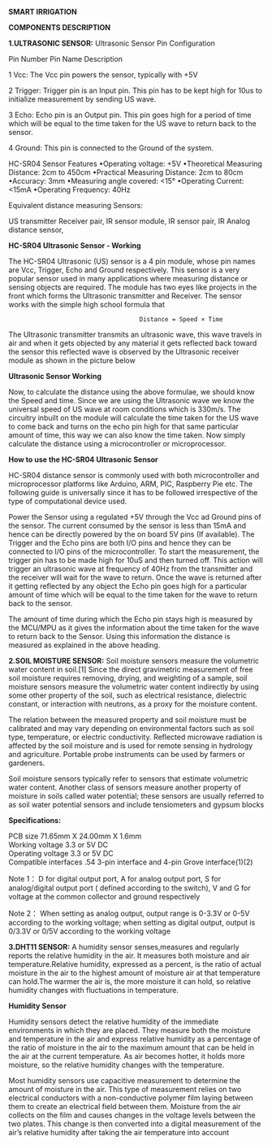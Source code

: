  **SMART IRRIGATION**

**COMPONENTS DESCRIPTION**

**1.ULTRASONIC SENSOR:**
Ultrasonic Sensor Pin Configuration

Pin Number     Pin Name         Description
 
1              Vcc:              The Vcc pin powers the sensor, typically with +5V
 
2              Trigger:          Trigger pin is an Input pin. This pin has to be kept high for  10us to initialize measurement by sending US wave.
 
3              Echo:             Echo pin is an Output pin. This pin goes high for a period of time which will be equal to the time taken for the US wave to return back to the sensor.
 
4              Ground:           This pin is connected to the Ground of the system. 
 

HC-SR04 Sensor Features
•Operating voltage: +5V
•Theoretical  Measuring Distance: 2cm to 450cm
•Practical Measuring Distance: 2cm to 80cm
•Accuracy: 3mm
•Measuring angle covered: <15°
•Operating Current: <15mA
•Operating Frequency: 40Hz

 

Equivalent distance measuring Sensors:

US transmitter Receiver pair, IR sensor module, IR sensor pair, IR Analog distance sensor,

 
**HC-SR04 Ultrasonic Sensor - Working**

The HC-SR04 Ultrasonic (US) sensor is a 4 pin module, whose pin names are Vcc, Trigger, Echo and Ground respectively. This sensor is a very popular sensor used in many applications where measuring distance or sensing objects are required. The module has two eyes like projects in the front which forms the Ultrasonic transmitter and Receiver. The sensor works with the simple high school formula that

                                        Distance = Speed × Time

The Ultrasonic transmitter transmits an ultrasonic wave, this wave travels in air and when it gets objected by any material it gets reflected back toward the sensor this reflected wave is observed by the Ultrasonic receiver module as shown in the picture below

**Ultrasonic Sensor Working**

Now, to calculate the distance using the above formulae, we should know the Speed and time. Since we are using the Ultrasonic wave we know the universal speed of US wave at room conditions which is 330m/s. The circuitry inbuilt on the module will calculate the time taken for the US wave to come back and turns on the echo pin high for that same particular amount of time, this way we can also know the time taken. Now simply calculate the distance using a microcontroller or microprocessor.

 

**How to use the HC-SR04 Ultrasonic Sensor**

HC-SR04 distance sensor is commonly used with both microcontroller and microprocessor platforms like Arduino, ARM, PIC, Raspberry Pie etc. The following guide is universally since it has to be followed irrespective of the type of computational device used.

  Power the Sensor using a regulated +5V through the Vcc ad Ground pins of the sensor. The current consumed by the sensor is less than 15mA and hence can be directly powered by the on board 5V pins (If available). The Trigger and the Echo pins are both I/O pins and hence they can be connected to I/O pins of the microcontroller. To start the measurement, the trigger pin has to be made high for 10uS and then turned off. This action will trigger an ultrasonic wave at frequency of 40Hz from the transmitter and the receiver will wait for the wave to return. Once the wave is returned after it getting reflected by any object the Echo pin goes high for a particular amount of time which will be equal to the time taken for the wave to return back to the sensor.

The amount of time during which the Echo pin stays high is measured by the MCU/MPU as it gives the information about the time taken for the wave to return back to the Sensor. Using this information the distance is measured as explained in the above heading.


**2.SOIL MOISTURE SENSOR:**
Soil moisture sensors measure the volumetric water content in soil.[1] Since the direct gravimetric measurement of free soil moisture requires removing, drying, and weighting of a sample, soil moisture sensors measure the volumetric water content indirectly by using some other property of the soil, such as electrical resistance, dielectric constant, or interaction with neutrons, as a proxy for the moisture content. 

The relation between the measured property and soil moisture must be calibrated and may vary depending on environmental factors such as soil type, temperature, or electric conductivity. Reflected microwave radiation is affected by the soil moisture and is used for remote sensing in hydrology and agriculture. Portable probe instruments can be used by farmers or gardeners. 

Soil moisture sensors typically refer to sensors that estimate volumetric water content. Another class of sensors measure another property of moisture in soils called water potential; these sensors are usually referred to as soil water potential sensors and include tensiometers and gypsum blocks

**Specifications:**

PCB size  71.65mm X 24.00mm X 1.6mm  
Working voltage  3.3 or 5V DC  
Operating voltage  3.3 or 5V DC  
Compatible interfaces .54 3-pin interface and 4-pin Grove interface(1)(2)  

Note 1： D for digital output port, A for analog output port, S for analog/digital output port ( defined according to the switch), V and G for voltage at the common collector and ground respectively 

Note 2： When setting as analog output, output range is 0-3.3V or 0-5V according to the working voltage; when setting as digital output, output is 0/3.3V or 0/5V according to the working voltage

**3.DHT11 SENSOR:**
 A humidity sensor senses,measures and regularly reports the relative humidity in the air. It measures both moisture and air temperature.Relative humidity, expressed as a percent, is the ratio of actual moisture in the air to the highest amount of moisture air at that temperature can hold.The warmer the air is, the more moisture it can hold, so relative humidity changes with fluctuations in temperature. 

**Humidity Sensor**

Humidity sensors detect the relative humidity of the immediate environments in which they are placed. They measure both the moisture and temperature in the air and express relative humidity as a percentage of the ratio of moisture in the air to the maximum amount that can be held in the air at the current temperature. As air becomes hotter, it holds more moisture, so the relative humidity changes with the temperature. 

Most humidity sensors use capacitive measurement to determine the amount of moisture in the air. This type of measurement relies on two electrical conductors with a non-conductive polymer film laying between them to create an electrical field between them. Moisture from the air collects on the film and causes changes in the voltage levels between the two plates. This change is then converted into a digital measurement of the air’s relative humidity after taking the air temperature into account
